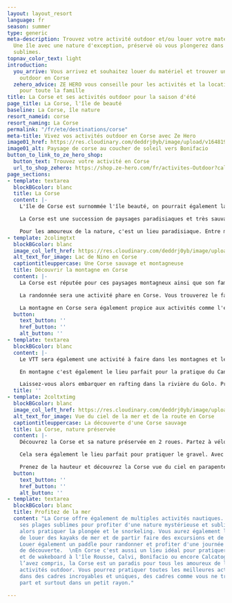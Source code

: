 ```yaml
---
layout: layout_resort
language: fr
season: summer
type: generic
meta-description: Trouvez votre activité outdoor et/ou louer votre matériel en Corse.
  Une île avec une nature d'exception, préservé où vous plongerez dans des paysages
  sublimes.
topnav_color_text: light
introduction:
  you_arrive: Vous arrivez et souhaitez louer du matériel et trouver une activité
    outdoor en Corse
  zehero_advice: ZE HERO vous conseille pour les activités et la location des équipements
    pour toute la famille
title: La Corse et ses activités outdoor pour la saison d'été
page_title: La Corse, l'île de beauté
baseline: La Corse, île nature
resort_nameid: corse
resort_naming: La Corse
permalink: "/fr/ete/destinations/corse"
meta-title: Vivez vos activités outdoor en Corse avec Ze Hero
image01_href: https://res.cloudinary.com/deddrj0yb/image/upload/v1648197029/website/resorts/Corse/maeva-satena-_sawgTSIHs4-unsplash.jpg
image01_alt: Paysage de corse au coucher de soleil vers Bonifacio
button_to_link_to_ze_hero_shop:
  button_text: Trouvez votre activité en Corse
  url_to_shop_zehero: https://shop.ze-hero.com/fr/activites-Outdoor?calessonstype=all&catypegenderlistsummer=all&calessonsactivitytype=all&start-date=
page_sections:
- template: textarea
  blockBGcolor: blanc
  title: La Corse
  content: |-
    L'île de Corse est surnommée l'île beauté, on pourrait également la voir comme la montagne dans la mer. Cette petite île est un paradis naturel, aux décors uniques. Entre ses montagnes aux pics saillants et rocailleux, ses lacs et ses rivières ainsi que ses plaines et plages paradisiaques.

    La Corse est une succession de paysages paradisiaques et très sauvages en gardant une nature très préservée. Le Monte Cinto est un sommet culmine à 27100 mètres avec également le GR20 mondialement connu. Les paysages corses sont aussi façonnés par les rivières, les fleuves, les lacs. La Corse est composée aussi de plusieurs réserves naturelles d'un parc marin international. On y trouve un panel de paysage très divers et d'une richesse incroyable dans ce petit lieu qu'est la Corse.

    Pour les amoureux de la nature, c'est un lieu paradisiaque. Entre mer et montagne, plages paradisiaques et petite criques, lacs et rivières, la Corse fera le bonheur de tous.
- template: 2colimgtxt
  blockBGcolor: blanc
  image_col_left_href: https://res.cloudinary.com/deddrj0yb/image/upload/v1648197032/website/resorts/Corse/arnaud-schildknecht-46ca2KWLauM-unsplash.jpg
  alt_text_for_image: Lac de Nino en Corse
  captiontitleuppercase: Une Corse sauvage et montagneuse
  title: Découvrir la montagne en Corse
  content: |-
    La Corse est réputée pour ces paysages montagneux ainsi que son fameux GR 20 et ces nombreux sommets à plus de 2000m d'altitude. Tous les amoureux des espaces sauvages et préservé auront un choix incroyable d'activité outdoor en Corse.

    La randonnée sera une activité phare en Corse. Vous trouverez le fameux GR 20 qui est une randonnée magnifique mais également très sportive avec des passages techniques. Vous pourrez fouler 1 500km de sentiers à la découverte d'une faune et d'une flore unique en Corse. Partez découvrir les fameuses Aiguilles de Bavella, plongez dans la vallée de la Restonica avec ses piscines naturelles. Vous découvrirez en randonnant des joyaux naturels. Partez accompagner d'un guide de moyenne montagne afin de vous laisser guider sur les plus chemins montagneux avec toutes les connaissances et les secrets de ces lieux.

    La montagne en Corse sera également propice aux activités comme l'escalade. Elle offre un terrain de jeu incroyable pour tous les amateurs de grimpe. Vous trouverez des spots comme la Balagne prêt de la mer ou dans la vallée de la Restonica. Les lieux mythiques seront aussi vers les aiguilles de Bavella ainsi que Punta. Vous trouverez également, pour les personnes plus novices en escalade, de superbe Via-Ferrata.
  button:
    text_button: ''
    href_button: ''
    alt_button: ''
- template: textarea
  blockBGcolor: blanc
  content: |-
    Le VTT sera également une activité à faire dans les montagnes et les autres lieux nature de Corse. Que ce soit en VTT classique, en VTT électrique, vous trouverez de nombreux sentiers tel que la GT20 qui vous permet de traverser la Corse à Vélo. Vous pourrez vous aventurer vers le Niolu ou le plateau de Cuscione pour les plus sportifs. Le VTT sera également pratiqué au bord de mer. Vous pourrez alors varier les plaisirs et les lieux afin de découvrir un panel de paysage. Plusieurs organismes de séjour, de randonnée à la journée vous proposeront des sorties en groupe encadré en Corse. Vous trouverez également des moniteurs indépendants.

    En montagne c'est également le lieu parfait pour la pratique du Canyoning et Corse c'est le paradis. Le terrain de jeu en Corse est incroyable et ses canyons sont également très réputés. Vous pourrez alors le pratiquer dans le massif de Bavella, les canyons de la Vacca, de la Purcaraccia, de Piscia di Gallo, de la Richiusa et de Tavignano. Que ce soit pour de la marche aquatique, pour vous initier au canyoning ou pour les plus sportifs à la recherche de sensation forte, vous trouverez votre bonheur. De plus, les canyons de Corse sont vous feront découvrir des paysages sublimes.

    Laissez-vous alors embarquer en rafting dans la rivière du Golo. Profitez d'un moment de partage, de sensation forte et de découverte en groupe pour une expérience unique. Vous pourrez également en pratiquer dans les gorges de Tavignano.
  title: ''
- template: 2coltxtimg
  blockBGcolor: blanc
  image_col_left_href: https://res.cloudinary.com/deddrj0yb/image/upload/v1648205164/website/resorts/Corse/gontran-isnard-aTGu56zPu-w-unsplash.jpg
  alt_text_for_image: Vue du ciel de la mer et de la route en Corse
  captiontitleuppercase: La découverte d'une Corse sauvage
  title: La Corse, nature préservée
  content: |-
    Découvrez la Corse et sa nature préservée en 2 roues. Partez à vélo de route en naviguant sur les plus belles routes de Corse, vous pourrez la traverser ou même effectuer le tour de Corse à vélo.

    Cela sera également le lieu parfait pour pratiquer le gravel. Avec Gravel’up, partez plusieurs jours à travers la Corse en gravel en variant les terrains et les routes. Entre bitume et sentiers, vous pourrez avoir le choix de 3 expériences inédites pour découvrir la Corse. Vous pourrez parcourir la Corse en étoiles en restant au même camp de base basé dans la région de Sartène. Vous pourrez réaliser une boucle entre mer et montagne dans toute la partie sud de Corse pour 6 jours de magie. Pour les plus sportifs, vous pourrez alors traverser la corse en gravel.

    Prenez de la hauteur et découvrez la Corse vue du ciel en parapente. Quoi de mieux que de vivre son baptême dans les airs avec les paysages corse devant vous. Montagnes, mer et lacs, des couleurs intenses, des paysages sauvages pour un moment unique dans les airs. Les paysages seront alors impressionnants vu du ciel.
  button:
    text_button: ''
    href_button: ''
    alt_button: ''
- template: textarea
  blockBGcolor: blanc
  title: Profitez de la mer
  content: "La Corse offre également de multiples activités nautiques. Plongez dans
    ses plages sublimes pour profiter d'une nature mystérieuse et sublime. Vous pourrez
    alors pratiquer la plongée et le snorkeling. Vous aurez également la possibilité
    de louer des kayaks de mer et de partir faire des excursions et de belles randonner.
    Louer également un paddle pour randonner et profiter d'une journée sportive et
    de découverte.  \nEn Corse c'est aussi un lieu idéal pour pratiquer le kitesurf
    et de wakeboard à l'île Rousse, Calvi, Bonifacio ou encore Calcatoggio.\n\nVous
    l’avez compris, la Corse est un paradis pour tous les amoureux de la nature, des
    activités outdoor. Vous pourrez pratiquer toutes les meilleures activités outdoor
    dans des cadres incroyables et uniques, des cadres comme vous ne trouverez nulle
    part et surtout dans un petit rayon."

---
```

